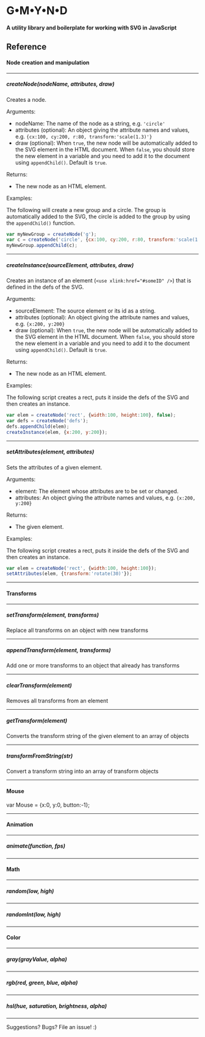 # G•M•Y•N•D

**A utility library and boilerplate for working with SVG in JavaScript**

## Reference

#### Node creation and manipulation

---------------------------------
##### createNode(nodeName, attributes, draw)
Creates a node.

Arguments:
- nodeName: The name of the node as a string, e.g. `'circle'`
- attributes (optional): An object giving the attribute names and values, e.g. `{cx:100, cy:200, r:80, transform:'scale(1.3)'}`
- draw (optional): When `true`, the new node will be automatically added to the SVG element in the HTML document. When `false`, you should store the new element in a variable and you need to add it to the document using `appendChild()`. Default is `true`.

Returns:
- The new node as an HTML element.

Examples:

The following will create a new group and a circle. The group is automatically added to the SVG, the circle is added to the group by using the `appendChild()` function.
```javascript
var myNewGroup = createNode('g');
var c = createNode('circle', {cx:100, cy:200, r:80, transform:'scale(1.3)'}, false);
myNewGroup.appendChild(c);
```

---------------------------------
##### createInstance(sourceElement, attributes, draw) 
Creates an instance of an element (`<use xlink:href="#someID" />`) that is defined in the defs of the SVG. 

Arguments:
- sourceElement: The source element or its id as a string.
- attributes (optional): An object giving the attribute names and values, e.g. `{x:200, y:200}`
- draw (optional): When `true`, the new node will be automatically added to the SVG element in the HTML document. When `false`, you should store the new element in a variable and you need to add it to the document using `appendChild()`. Default is `true`.

Returns:
- The new node as an HTML element.

Examples:

The following script creates a rect, puts it inside the defs of the SVG and then creates an instance. 
```javascript
var elem = createNode('rect', {width:100, height:100}, false);
var defs = createNode('defs');
defs.appendChild(elem);
createInstance(elem, {x:200, y:200});
```

---------------------------------
##### setAttributes(element, attributes) 
Sets the attributes of a given element.

Arguments:
- element: The element whose attributes are to be set or changed.
- attributes: An object giving the attribute names and values, e.g. `{x:200, y:200}`

Returns:
- The given element.

Examples:

The following script creates a rect, puts it inside the defs of the SVG and then creates an instance. 
```javascript
var elem = createNode('rect', {width:100, height:100});
setAttributes(elem, {transform:'rotate(30)'});
```


---------------------------------
#### Transforms 

---------------------------------
##### setTransform(element, transforms) 
Replace all transforms on an object with new transforms

---------------------------------
##### appendTransform(element, transforms) 
Add one or more transforms to an object that already has transforms

---------------------------------
##### clearTransform(element) 
Removes all transforms from an element

---------------------------------
##### getTransform(element) 
Converts the transform string of the given element to an array of objects 

---------------------------------
##### transformFromString(str) 
Convert a transform string into an array of transform objects


---------------------------------
#### Mouse 

var Mouse = {x:0, y:0, button:-1};


---------------------------------
#### Animation 

---------------------------------
##### animate(function, fps) 


---------------------------------
#### Math 

---------------------------------
##### random(low, high) 

---------------------------------
##### randomInt(low, high) 


---------------------------------
#### Color 

---------------------------------
##### gray(grayValue, alpha) 

---------------------------------
##### rgb(red, green, blue, alpha) 

---------------------------------
##### hsl(hue, saturation, brightness, alpha) 


---------------------------------
Suggestions? Bugs? File an issue! :)
